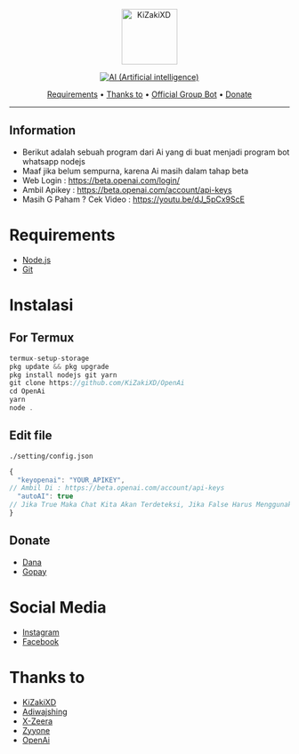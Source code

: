 <p align="center">
<img src="https://telegra.ph/file/14ffa79b1d7a36e3ecfa5.jpg" alt="KiZakiXD" width="100"/>


</p>
<p align="center">
<a href="#"><img title="AI (Artificial intelligence)" src="https://img.shields.io/badge/SIMPLE BOT WHATSAP AI-yellow?colorA=%23ff0000&colorB=%23017e40&style=for-the-badge"></a>
</p>


<p align="center">
  <a href="https://github.com/Zyyonee2/OpenAi#requirements">Requirements</a> •
  <a href="https://github.com/Zyyonee2/OpenAi#thanks-to">Thanks to</a> •
  <a href="https://github.com/Zyyonee2/OpenAi#Social-Media"> Official Group Bot</a> •
  <a href="https://github.com/Zyyonee2/OpenAi#donate">Donate</a>
</p>
</div>


---

## Information
* Berikut adalah sebuah program dari Ai yang di buat menjadi program bot whatsapp nodejs
* Maaf jika belum sempurna, karena Ai masih dalam tahap beta
* Web Login : https://beta.openai.com/login/
* Ambil Apikey : https://beta.openai.com/account/api-keys
* Masih G Paham ? Cek Video : https://youtu.be/dJ_5pCx9ScE

# Requirements
* [Node.js](https://nodejs.org/en/)
* [Git](https://git-scm.com/downloads)

# Instalasi
## For Termux
```ts
termux-setup-storage
pkg update && pkg upgrade
pkg install nodejs git yarn
git clone https://github.com/KiZakiXD/OpenAi
cd OpenAi
yarn
node .
```

## Edit file
`./setting/config.json`
```ts
{
  "keyopenai": "YOUR_APIKEY", 
// Ambil Di : https://beta.openai.com/account/api-keys
  "autoAI": true 
// Jika True Maka Chat Kita Akan Terdeteksi, Jika False Harus Menggunakan .ai <text>
}
```


## Donate
- [Dana](https://wa.me/62895611413900?text=Bang+mau+donasi)
- [Gopay](https://wa.me/62895611413900?text=Bang+mau+donasi)

# Social Media
- [Instagram](https://www.instagram.com/zyyoneee/)
- [Facebook](https://www.facebook.com/notifcoding)

# Thanks to
- [KiZakiXD](https://github.com/kizakixd) <br> 
- [Adiwajshing](https://github.com/adiwajshing) <br> 
- [X-Zeera](https://github.com/xzeera-id) <br> 
- [Zyyone](https://github.com/Zyyonee2) <br>  
- [OpenAi](https://beta.openai.com/) <br> 

